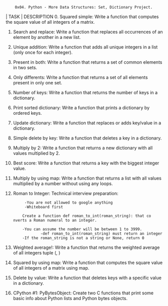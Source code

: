		0x04. Python - More Data Structures: Set, Dictionary Project.

|	TASK		|		DESCRIPTION
0. Squared simple: Write a function that computes the square value of all integers of a matrix.

1. Search and replace: Write a function that replaces all occurrences of an element by another in a new list.

2. Unique addition: Write a function that adds all unique integers in a list (only once for each integer).

3. Present in both: Write a function that returns a set of common elements in two sets.

4. Only differents: Write a function that returns a set of all elements present in only one set.

5. Number of keys: Write a function that returns the number of keys in a dictionary.

6. Print sorted dictionary: Write a function that prints a dictionary by ordered keys.

7. Update dictionary: Write a function that replaces or adds key/value in a dictionary.

8. Simple delete by key: Write a function that deletes a key in a dictionary.

9. Multiply by 2: Write a function that returns a new dictionary with all values multiplied by 2.

10. Best score: Write a function that returns a key with the biggest integer value.

11. Multiply by using map: Write a function that returns a list with all values multiplied by a number without using any loops.

12. Roman to Integer:  Technical interview preparation:

			 -You are not allowed to google anything
			 -Whiteboard first

			Create a function def roman_to_int(roman_string): that co			nverts a Roman numeral to an integer.

			-You can assume the number will be between 1 to 3999.
	               	-def roman_to_int(roman_string) must return an integer
			-If the roman_string is not a string or None, return 0

13. Weighted average!: Write a function that returns the weighted average of all integers tuple (<score>, <weight>)

14. Squared by using map: Write a function that computes the square value of all integers of a matrix using map.

15. Delete by value: Write a function that deletes keys with a specific value in a dictionary.

16. CPython #1: PyBytesObject: Create two C functions that print some basic info about Python lists and Python bytes objects.


